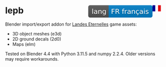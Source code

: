 # lepb [<img src="https://github.com/vancolbert/trucsle/raw/main/flag-fr.svg" height="20" align="right"><img src="https://github.com/vancolbert/trucsle/raw/main/lang-fr.svg" align="right">](README.fr.md)
Blender import/export addon for [Landes Eternelles](http://www.landes-eternelles.com/) game assets:
- 3D object meshes (e3d)
- 2D ground decals (2d0)
- Maps (elm)

Tested on Blender 4.4 with Python 3.11.5 and numpy 2.2.4. Older versions may require workarounds.
